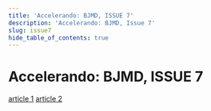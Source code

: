 ```yaml
---
title: 'Accelerando: BJMD, ISSUE 7'
description: 'Accelerando: BJMD, Issue 7'
slug: issue7
hide_table_of_contents: true
---
```


# Accelerando: BJMD, ISSUE 7

<!-- truncate -->


[article 1](/articles/issue7/anatomy-of-ethos-pathos-in-music-of-africa)
[article 2](/articles/issue7/code-mixing-in-nigerian-gospel-music)

